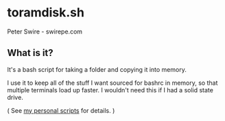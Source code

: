 # toramdisk.sh

Peter Swire - swirepe.com

## What is it?

It's a bash script for taking a folder and copying it into memory.

I use it to keep all of the stuff I want sourced for bashrc in memory, so that multiple terminals load up faster.  I wouldn't need this if I had a solid state drive.  

( See [my personal scripts](https://github.com/swirepe/personalscripts) for details. )
